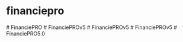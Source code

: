 ﻿# financiepro
#   F i n a n c i e P R O  
 #   F i n a n c i e P R O v 5  
 #   F i n a n c i e P R O v 5  
 #   F i n a n c i e P R O v 5  
 #   F i n a n c i e P R O 5 . 0  
 